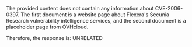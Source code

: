 The provided content does not contain any information about CVE-2006-0397. The first document is a website page about Flexera's Secunia Research vulnerability intelligence services, and the second document is a placeholder page from OVHcloud.

Therefore, the response is: UNRELATED